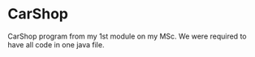 # CarShop
CarShop program from my 1st module on my MSc. We were required to have all code in one java file.
